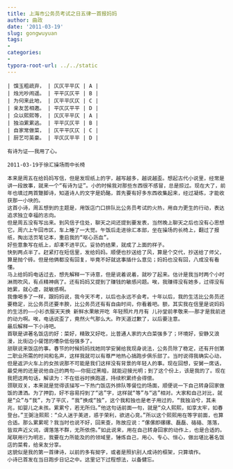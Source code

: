 ```yaml
---
title: 上海市公务员考试之日五律一首报妈妈
author: 曲政
date: '2011-03-19'
slug: gongwuyuan
tags:
- 
categories:
- 
typora-root-url: ../../static
---
```




    | 馔玉粗疏弃， | 仄仄平平仄 | A |
    | 烛光吵闹遥。 | 平平仄仄平 | B |
    | 为何来此地， | 仄平平仄仄 | C |
    | 亲友苦相邀。 | 平仄仄平平 | D |
    | 众以熙熙等， | 仄仄平平仄 | A |
    | 独泊累累逃。 | 平平仄仄平 | B |
    | 自家常做菜， | 仄平平仄仄 | C |
    | 厨艺可英豪。 | 平仄仄平平 | D |
    
    有诗为证——我用了心。
    
    2011-03-19于徐汇操场雨中长椅
    
    本来是周五在给妈妈写信，但是发现纸上的字，越写越多，越说越歪。想起古代小说里，经常是讲一段故事，就来一个“有诗为证”。小的时候我对那些东西很不感冒，总是掠过。现在大了，前年也填过两首蹩脚诗，知道诗人的文字是奶酪，首先要有好多东西收集起来，经过凝练，才能收获那一小块的。
    这首小诗，周五想到的主题是，用饭店门口排队比公务员考试的火热，用自力更生的行动，表达追求独立幸福的志向。
    但是周五没有写出来。到风信子住处，聊天之间还提到要发表，当然晚上聊天之后也没有心思想它。周六上午回市区，车上睡了一大觉。午饭后走进徐汇本部，坐在操场的长椅上，翻过了报纸，掏出活页笔记本，重启我的“呕心沥血”。
    好些意象写在纸上，却凑不进平仄。妥协的结果，就成了上面的样子。
    快到两点半了。赶紧打在短信里，发给妈妈。顺便也抄送给了风，算是个交代，抄送给了师父，算是抛个砖。但是他俩都没有回复，毕竟不好就这事插什么意见；妈妈也没有回，八成没有看懂。
    马上给妈妈电话过去，想先解释一下诗意，但是说着说着，就吵了起来。估计是我当时两个小时淋雨吹风，有点精神病了。还有妈妈又提到了赚钱的敏感问题。唉，我赚得没有她多，过得没有她累，就心虚，就敏感啊。
    我像喝多了一样，跟妈妈说，我今天不考，以后也永远不会考。十年以后，我的生活比公务员还要稳定，比公务员还要丰腴，比公务员还有有自由时间，你看着吧。额，其实我在信里是说妈妈的生活的——小衫衣服天天换 新鲜水果敞开吃 年轻照片月月有 儿孙堂前孝敬来——那才是我前进的动力啊。唉，电话说歪了，竟然火气那么大。昨天道过歉了，以后要注意。
    最后解释一下小诗吧。
    首联是讲著名饭店的好：菜好，精致又好吃，比普通人家的大白菜强多了；环境好，安静又浪漫，比街边小餐馆的嘈杂低俗强多了。
    颔联说来饭店的事。春节的时候妈妈找她同学安舅给我现身说法，公务员除了稳定，还有开创第二职业所需的时间和名声，这样我就可以有尊严地热心搞跑步俱乐部了。当时说得我确实心动，但是返沪火车上的女孩说那不可能是我们这样没有背景的年轻人的事。现在回想，安舅一席话，最受用的还是说他自己的两句——你挺过黑暗，就能迎接光明；到了这个份上，该是我的了。现在我把这两句话，解读为：不在低谷时换跑道，持续积累终会得偿。
    颈联双关，本来就是觉得该描写一下热门饭店外排队等餐位的场面，顺便说一下自己转身回家做饭的潇洒。为了押韵，好不容易捋到了“逃”字，这样就“等”与“逃”相对。大家和自己对比，就是“众”与“我”，为了平仄，“我”换成“独”，这个我和独也是老子用过的，“我独泊兮，其未兆，如婴儿之未孩。累累兮，若无所归。”他这句话前面一句，就是“众人熙熙，如享太牢，如春登台。”王弼注熙熙：“众人迷于美进，惑于荣利，欲进心竞。”所以这个熙熙用在等字前面，也算合适。那么累累呢？我当时也说不好，回来查，陈故应说：“傫傫即磥磥、磊磊、硌硌、落落，皆双声近义词，谓落落不群，无所依傍。”如此说来，用在自己转身回家的动作上，也是合适的。
    尾联用行为明志，我要在力所能及的的领域里，锤炼自己，用心、专心、恒心，做出堪比著名饭店的菜肴，给亲友分享。
    这貌似是我的第一首律诗，以前的多有拗字，或者是照扒别人成诗的框架，只算填作。
    小诗已首发在当日跑步日记之中。这里记下过程想法，以备健忘。